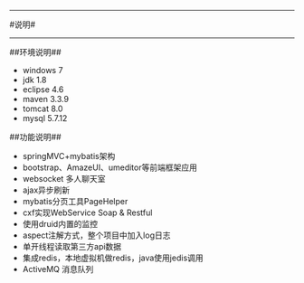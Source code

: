 ---
#说明#
***
##环境说明##
 - windows 7
 - jdk 1.8
 - eclipse 4.6
 - maven 3.3.9
 - tomcat 8.0
 - mysql 5.7.12

##功能说明##
 * springMVC+mybatis架构
 * bootstrap、AmazeUI、umeditor等前端框架应用
 * websocket 多人聊天室
 * ajax异步刷新
 * mybatis分页工具PageHelper
 * cxf实现WebService  Soap & Restful
 * 使用druid内置的监控
 * aspect注解方式，整个项目中加入log日志
 * 单开线程读取第三方api数据
 * 集成redis，本地虚拟机做redis，java使用jedis调用
 * ActiveMQ 消息队列